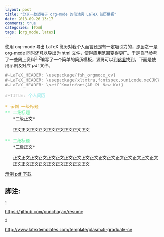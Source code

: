 ```yaml
---
layout: post
title: "分享一款适用于 org-mode 的简洁风 LaTeX 简历模板"
date: 2013-09-26 13:17
comments: true
categories: [代码]
tags: [org_mode, latex]
---
```


<p>
使用 org-mode 导出 LaTeX 简历对我个人而言还是有一定吸引力的，原因之一是
org-mode 同时还可以导出为 html 文件，使得应用范围变得更广。于是自己参考了一些网上资料<sup><a id="fnr.1" name="fnr.1" class="footref" href="#fn.1">1</a></sup><sup>, </sup><sup><a id="fnr.2" name="fnr.2" class="footref" href="#fn.2">2</a></sup>编写了一个简单的简历模板，源码可以到<a href="https://github.com/fasheng/fsh_orgmode_latex_cv">这里</a>找到，下面是使用示例及对应 pdf 文件。
</p>

<div class="org-src-container">

<pre class="src src-org"><span style="color: #7f7f7f;">#+LaTeX_HEADER: \usepackage{fsh_orgmode_cv}</span>
<span style="color: #7f7f7f;">#+LaTeX_HEADER: \usepackage{xltxtra,fontspec,xunicode,xeCJK}</span>
<span style="color: #7f7f7f;">#+LaTeX_HEADER: \setCJKmainfont{AR PL New Kai}</span>

<span style="color: #b3b3b3;">#+TITLE:</span> <span style="color: #afeeee; font-weight: bold;">&#20010;&#20154;&#31616;&#21382;</span>

<span style="color: #daa520;">* &#31034;&#20363; &#19968;&#32423;&#26631;&#39064;</span>
<span style="color: #4eee94;">** &#20108;&#32423;&#26631;&#39064;</span>
   *&#20108;&#32423;&#27491;&#25991;*

   &#27491;&#25991;&#27491;&#25991;&#27491;&#25991;&#27491;&#25991;&#27491;&#25991;&#27491;&#25991;&#27491;&#25991;&#27491;&#25991;&#27491;&#25991;

<span style="color: #4eee94;">** &#20108;&#32423;&#26631;&#39064;</span>
   *&#20108;&#32423;&#27491;&#25991;*

   &#27491;&#25991;&#27491;&#25991;&#27491;&#25991;&#27491;&#25991;&#27491;&#25991;&#27491;&#25991;&#27491;&#25991;&#27491;&#25991;&#27491;&#25991;&#27491;&#25991;&#27491;&#25991;&#27491;&#25991;&#27491;&#25991;&#27491;&#25991;&#27491;&#25991;&#27491;&#25991;&#27491;&#25991;
   &#27491;&#25991;&#27491;&#25991;&#27491;&#25991;&#27491;&#25991;&#27491;&#25991;&#27491;&#25991;&#27491;&#25991;&#27491;&#25991;&#27491;&#25991;
</pre>
</div>

<p>
<a href="../downloads/20130926_demo_resume_cn.pdf">示例 pdf 下载</a>
</p>
<div id="footnotes">
<h2 class="footnotes">&#33050;&#27880;: </h2>
<div id="text-footnotes">

<div class="footdef"><sup><a id="fn.1" name="fn.1" class="footnum" href="#fnr.1">1</a></sup> <p class="footpara">
<a href="https://github.com/punchagan/resume">https://github.com/punchagan/resume</a>
</p></div>

<div class="footdef"><sup><a id="fn.2" name="fn.2" class="footnum" href="#fnr.2">2</a></sup> <p class="footpara">
<a href="http://www.latextemplates.com/template/plasmati-graduate-cv">http://www.latextemplates.com/template/plasmati-graduate-cv</a>
</p></div>


</div>
</div>
